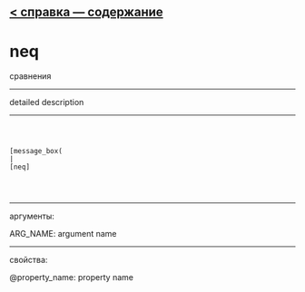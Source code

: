 [< справка — содержание](ceammc_lib.html)
---

# neq


сравнения

---

detailed description
<br>


---


```



[message_box(                                 
|
[neq]


            
```

---
аргументы:

ARG_NAME: argument name<br>

---
свойства:

@property_name: property name<br>

